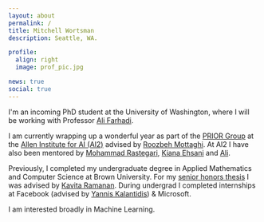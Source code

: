 ```yaml
---
layout: about
permalink: /
title: Mitchell Wortsman
description: Seattle, WA.

profile:
  align: right
  image: prof_pic.jpg

news: true
social: true
---
```


I'm an incoming PhD student at the University of Washington, where I will be working with Professor [Ali Farhadi](https://homes.cs.washington.edu/~ali/).

I am currently wrapping up a wonderful year as part of the [PRIOR Group](https://prior.allenai.org/) at the [Allen Institute for AI (AI2)](https://allenai.org/)
advised by [Roozbeh Mottaghi](https://cs.stanford.edu/~roozbeh/). At AI2 I have also been mentored by [Mohammad Rastegari](https://allenai.org/team/mohammadr/),
[Kiana Ehsani](https://homes.cs.washington.edu/~kianae/) and [Ali](https://homes.cs.washington.edu/~ali/).

Previously, I completed my undergraduate degree in Applied Mathematics and Computer Science at Brown University. For my [senior
honors thesis](/publications/) I was advised by [Kavita Ramanan](https://www.brown.edu/academics/applied-mathematics/kavita-ramanan).
During undergrad I completed internships at Facebook (advised by [Yannis Kalantidis](http://www.skamalas.com/)) & Microsoft.

I am interested broadly in Machine Learning.